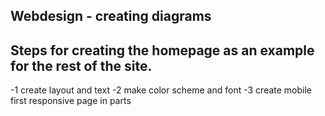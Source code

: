 ## Webdesign - creating diagrams 

## Steps for creating the homepage as an example for the rest of the site.

-1 create layout and text
-2 make color scheme and font
-3 create mobile first responsive page in parts
